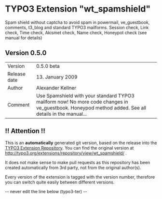 # TYPO3 Extension "wt_spamshield"
Spam shield without captcha to avoid spam in powermail, ve_guestbook, comments, t3_blog and standard TYPO3 mailforms. Session check, Link check, Time check, Akismet check, Name check, Honeypot check (see manual for details)

## Version 0.5.0




<table>
	<tr><td>Version</td><td>0.5.0 beta</td></tr>
	<tr><td>Release date</td><td>13. January 2009</td></tr>
	<tr><td>Author</td><td>Alexander Kellner</td></tr>
	<tr><td>Comment</td><td>Use Spamshield with your standard TYPO3 mailform now! No more code changes in ve_guestbook. Honeypod method added. See all details in the manual...</td></tr>
</table>

## !! Attention !!
This is an **automatically** generated git version, based on the release into the [TYPO3 Extension Repository](http://www.typo3.org/extensions/).
You can find the original version at http://typo3.org/extensions/repository/view/wt_spamshield/ .

It does not make sense to make pull requests as this repository has been created automatically from 3rd party, not from the original author(s).

Every version of the extension is tagged with the version number, therefore you can switch quite easily between different versions.


-- never edit the line below (typo3-ter) --